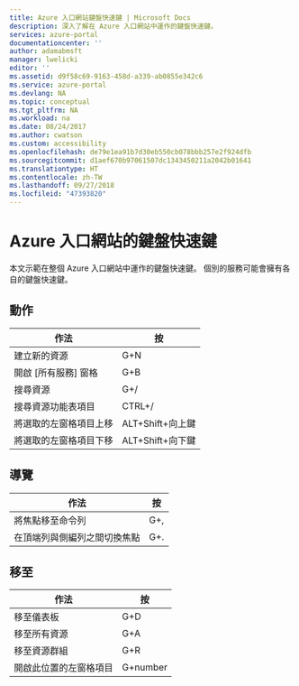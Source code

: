 ```yaml
---
title: Azure 入口網站鍵盤快速鍵 | Microsoft Docs
description: 深入了解在 Azure 入口網站中運作的鍵盤快速鍵。
services: azure-portal
documentationcenter: ''
author: adamabmsft
manager: lwelicki
editor: ''
ms.assetid: d9f58c69-9163-458d-a339-ab0855e342c6
ms.service: azure-portal
ms.devlang: NA
ms.topic: conceptual
ms.tgt_pltfrm: NA
ms.workload: na
ms.date: 08/24/2017
ms.author: cwatson
ms.custom: accessibility
ms.openlocfilehash: de79e1ea91b7d30eb550cb078bbb257e2f924dfb
ms.sourcegitcommit: d1aef670b97061507dc1343450211a2042b01641
ms.translationtype: HT
ms.contentlocale: zh-TW
ms.lasthandoff: 09/27/2018
ms.locfileid: "47393820"
---
```

# <a name="keyboard-shortcuts-in-the-azure-portal"></a>Azure 入口網站的鍵盤快速鍵
本文示範在整個 Azure 入口網站中運作的鍵盤快速鍵。 個別的服務可能會擁有各自的鍵盤快速鍵。

## <a name="actions"></a>動作
|作法 |按 |
| --- | --- |
|建立新的資源|G+N|
|開啟 [所有服務] 窗格|G+B|
|搜尋資源|G+/| 
|搜尋資源功能表項目|CTRL+/ |
|將選取的左窗格項目上移 |ALT+Shift+向上鍵|
|將選取的左窗格項目下移 |ALT+Shift+向下鍵|

## <a name="navigation"></a>導覽
|作法 |按 |
| --- | --- |
|將焦點移至命令列 |G+, |
|在頂端列與側編列之間切換焦點 | G+. |

## <a name="go-to"></a>移至
|作法 |按 |
| --- | --- |
|移至儀表板 |G+D |
|移至所有資源|G+A |
|移至資源群組|G+R |
|開啟此位置的左窗格項目 |G+number|
